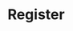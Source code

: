 ---
title: Register
_template: samples/register
_fieldset: page
this_page_id: samples-register
this_layout_id: default
---